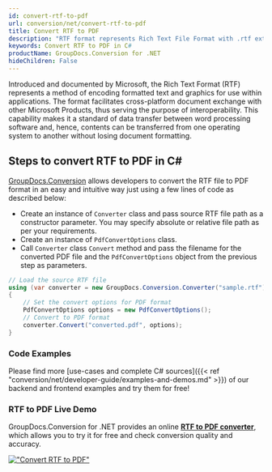 ```yaml
---
id: convert-rtf-to-pdf
url: conversion/net/convert-rtf-to-pdf
title: Convert RTF to PDF
description: "RTF format represents Rich Text File Format with .rtf extension. Learn how to convert RTF to PDF file programmatically in C# language using GroupDocs.Conversion for .NET library."
keywords: Convert RTF to PDF in C#
productName: GroupDocs.Conversion for .NET
hideChildren: False
---
```


Introduced and documented by Microsoft, the Rich Text Format (RTF) represents a method of encoding formatted text and graphics for use within applications. The format facilitates cross-platform document exchange with other Microsoft Products, thus serving the purpose of interoperability. This capability makes it a standard of data transfer between word processing software and, hence, contents can be transferred from one operating system to another without losing document formatting.

## Steps to convert RTF to PDF in C#

[GroupDocs.Conversion](https://products.groupdocs.com/conversion/net) allows developers to convert the RTF file to PDF format in an easy and intuitive way just using a few lines of code as described below:

* Create an instance of `Converter` class and pass source RTF file path as a constructor parameter. You may specify absolute or relative file path as per your requirements. 
* Create an instance of `PdfConvertOptions` class.
* Call `Converter` class `Convert` method and pass the filename for the converted PDF file and the `PdfConvertOptions` object from the previous step as parameters.

```csharp
// Load the source RTF file
using (var converter = new GroupDocs.Conversion.Converter("sample.rtf"))
{
    // Set the convert options for PDF format
    PdfConvertOptions options = new PdfConvertOptions();
    // Convert to PDF format
    converter.Convert("converted.pdf", options);
}
```

### Code Examples

Please find more [use-cases and complete C# sources]({{< ref "conversion/net/developer-guide/examples-and-demos.md" >}}) of our backend and frontend examples and try them for free!

### RTF to PDF Live Demo

GroupDocs.Conversion for .NET provides an online [**RTF to PDF converter**](https://products.groupdocs.app/conversion/rtf-to-pdf), which allows you to try it for free and check conversion quality and accuracy.

[!["Convert RTF to PDF"](conversion/net/images/convert-rtf-to-pdf.png)](https://products.groupdocs.app/conversion/rtf-to-pdf)